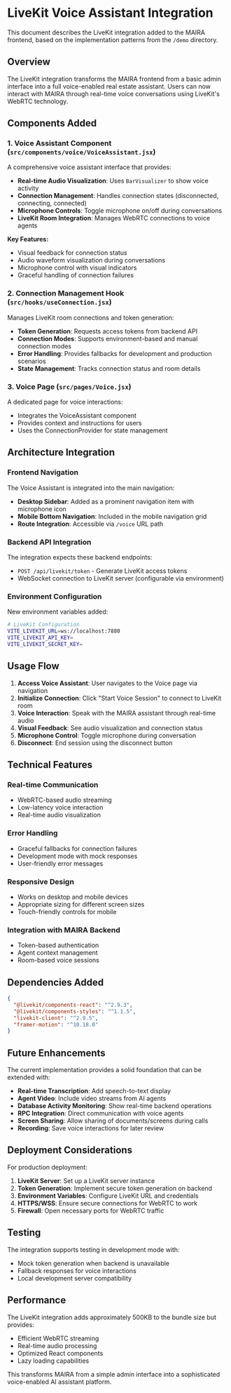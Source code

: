 # LiveKit Voice Assistant Integration

This document describes the LiveKit integration added to the MAIRA frontend, based on the implementation patterns from the `/demo` directory.

## Overview

The LiveKit integration transforms the MAIRA frontend from a basic admin interface into a full voice-enabled real estate assistant. Users can now interact with MAIRA through real-time voice conversations using LiveKit's WebRTC technology.

## Components Added

### 1. Voice Assistant Component (`src/components/voice/VoiceAssistant.jsx`)

A comprehensive voice assistant interface that provides:

- **Real-time Audio Visualization**: Uses `BarVisualizer` to show voice activity
- **Connection Management**: Handles connection states (disconnected, connecting, connected)
- **Microphone Controls**: Toggle microphone on/off during conversations
- **LiveKit Room Integration**: Manages WebRTC connections to voice agents

**Key Features:**
- Visual feedback for connection status
- Audio waveform visualization during conversations
- Microphone control with visual indicators
- Graceful handling of connection failures

### 2. Connection Management Hook (`src/hooks/useConnection.jsx`)

Manages LiveKit room connections and token generation:

- **Token Generation**: Requests access tokens from backend API
- **Connection Modes**: Supports environment-based and manual connection modes
- **Error Handling**: Provides fallbacks for development and production scenarios
- **State Management**: Tracks connection status and room details

### 3. Voice Page (`src/pages/Voice.jsx`)

A dedicated page for voice interactions:

- Integrates the VoiceAssistant component
- Provides context and instructions for users
- Uses the ConnectionProvider for state management

## Architecture Integration

### Frontend Navigation

The Voice Assistant is integrated into the main navigation:

- **Desktop Sidebar**: Added as a prominent navigation item with microphone icon
- **Mobile Bottom Navigation**: Included in the mobile navigation grid
- **Route Integration**: Accessible via `/voice` URL path

### Backend API Integration

The integration expects these backend endpoints:

- `POST /api/livekit/token` - Generate LiveKit access tokens
- WebSocket connection to LiveKit server (configurable via environment)

### Environment Configuration

New environment variables added:

```bash
# LiveKit Configuration
VITE_LIVEKIT_URL=ws://localhost:7880
VITE_LIVEKIT_API_KEY=
VITE_LIVEKIT_SECRET_KEY=
```

## Usage Flow

1. **Access Voice Assistant**: User navigates to the Voice page via navigation
2. **Initialize Connection**: Click "Start Voice Session" to connect to LiveKit room
3. **Voice Interaction**: Speak with the MAIRA assistant through real-time audio
4. **Visual Feedback**: See audio visualization and connection status
5. **Microphone Control**: Toggle microphone during conversation
6. **Disconnect**: End session using the disconnect button

## Technical Features

### Real-time Communication
- WebRTC-based audio streaming
- Low-latency voice interaction
- Real-time audio visualization

### Error Handling
- Graceful fallbacks for connection failures
- Development mode with mock responses
- User-friendly error messages

### Responsive Design
- Works on desktop and mobile devices
- Appropriate sizing for different screen sizes
- Touch-friendly controls for mobile

### Integration with MAIRA Backend
- Token-based authentication
- Agent context management
- Room-based voice sessions

## Dependencies Added

```json
{
  "@livekit/components-react": "^2.9.3",
  "@livekit/components-styles": "^1.1.5", 
  "livekit-client": "^2.9.5",
  "framer-motion": "^10.18.0"
}
```

## Future Enhancements

The current implementation provides a solid foundation that can be extended with:

- **Real-time Transcription**: Add speech-to-text display
- **Agent Video**: Include video streams from AI agents
- **Database Activity Monitoring**: Show real-time backend operations
- **RPC Integration**: Direct communication with voice agents
- **Screen Sharing**: Allow sharing of documents/screens during calls
- **Recording**: Save voice interactions for later review

## Deployment Considerations

For production deployment:

1. **LiveKit Server**: Set up a LiveKit server instance
2. **Token Generation**: Implement secure token generation on backend
3. **Environment Variables**: Configure LiveKit URL and credentials
4. **HTTPS/WSS**: Ensure secure connections for WebRTC to work
5. **Firewall**: Open necessary ports for WebRTC traffic

## Testing

The integration supports testing in development mode with:

- Mock token generation when backend is unavailable
- Fallback responses for voice interactions
- Local development server compatibility

## Performance

The LiveKit integration adds approximately 500KB to the bundle size but provides:

- Efficient WebRTC streaming
- Real-time audio processing
- Optimized React components
- Lazy loading capabilities

This transforms MAIRA from a simple admin interface into a sophisticated voice-enabled AI assistant platform.